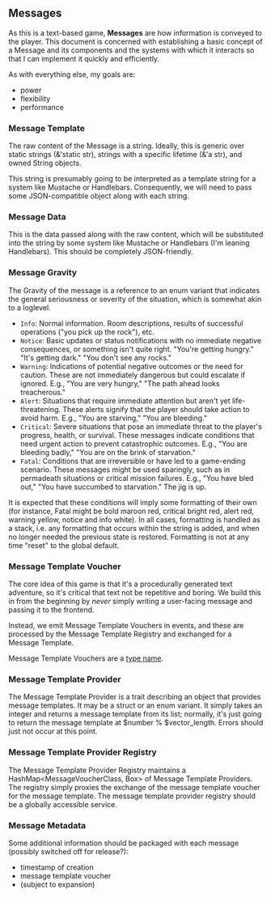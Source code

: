 ## Messages

As this is a text-based game, **Messages** are how information is conveyed to the player. This document is concerned with establishing a basic concept of a Message and its components and the systems with which it interacts so that I can implement it quickly and efficiently.

As with everything else, my goals are:

- power
- flexibility
- performance

### Message Template

The raw content of the Message is a string. Ideally, this is generic over static strings (&'static str), strings with a specific lifetime (&'a str), and owned String objects.

This string is presumably going to be interpreted as a template string for a system like Mustache or Handlebars. Consequently, we will need to pass some JSON-compatible object along with each string.

### Message Data

This is the data passed along with the raw content, which will be substituted into the string by some system like Mustache or Handlebars (I'm leaning Handlebars). This should be completely JSON-friendly.

### Message Gravity

The Gravity of the message is a reference to an enum variant that indicates the general seriousness or severity of the situation, which is somewhat akin to a loglevel.

- `Info`: Normal information. Room descriptions, results of successful operations ("you pick up the rock"), etc.
- `Notice`: Basic updates or status notifications with no immediate negative consequences, or something isn't quite right. "You're getting hungry." "It's getting dark." "You don't see any rocks."
- `Warning`: Indications of potential negative outcomes or the need for caution. These are not immediately dangerous but could escalate if ignored. E.g., "You are very hungry," "The path ahead looks treacherous."
- `Alert`: Situations that require immediate attention but aren't yet life-threatening. These alerts signify that the player should take action to avoid harm. E.g., "You are starving," "You are bleeding."
- `Critical`: Severe situations that pose an immediate threat to the player's progress, health, or survival. These messages indicate conditions that need urgent action to prevent catastrophic outcomes. E.g., "You are bleeding badly," "You are on the brink of starvation."
- `Fatal`: Conditions that are irreversible or have led to a game-ending scenario. These messages might be used sparingly, such as in permadeath situations or critical mission failures. E.g., "You have bled out," "You have succumbed to starvation." The jig is up.

It is expected that these conditions will imply some formatting of their own (for instance, Fatal might be bold maroon red, critical bright red, alert red, warning yellow, notice and info white). In all cases, formatting is handled as a stack, i.e. any formatting that occurs within the string is added, and when no longer needed the previous state is restored. Formatting is not at any time "reset" to the global default.

### Message Template Voucher

The core idea of this game is that it's a procedurally generated text adventure, so it's critical that text not be repetitive and boring. We build this in from the beginning by _never_ simply writing a user-facing message and passing it to the frontend.

Instead, we emit Message Template Vouchers in events, and these are processed by the Message Template Registry and exchanged for a Message Template.

Message Template Vouchers are a [type name](https://willcrichton.net/rust-api-type-patterns/registries.html).

### Message Template Provider

The Message Template Provider is a trait describing an object that provides message templates. It may be a struct or an enum variant. It simply takes an integer and returns a message template from its list; normally, it's just going to return the message template at $number % $vector_length. Errors should just not occur at this point.

### Message Template Provider Registry

The Message Template Provider Registry maintains a HashMap<MessageVoucherClass, Box<dyn MessageTemplateProvider>> of Message Template Providers. The registry simply proxies the exchange of the message template voucher for the message template. The message template provider registry should be a globally accessible service.

### Message Metadata

Some additional information should be packaged with each message (possibly switched off for release?):
- timestamp of creation
- message template voucher
- (subject to expansion)
